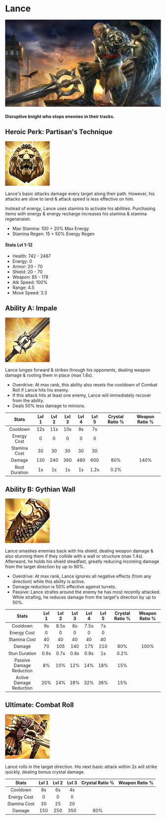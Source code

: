 # Lance

![](../../.gitbook/assets/image%20%28199%29.png)

#### Disruptive knight who stops enemies in their tracks.

## Heroic Perk: Partisan's Technique

![Partisan&apos;s Technique](../../.gitbook/assets/image%20%28393%29.png)

Lance's basic attacks damage every target along their path. However, his attacks are slow to land & attack speed is less effective on him.

Instead of energy, Lance uses stamina to activate his abilities. Purchasing items with energy & energy recharge increases his stamina & stamina regeneraion.

* Max Stamina: 100 + 20% Max Energy
* Stamina Regen: 15 + 50% Energy Regen

#### Stats Lvl 1-12

* Health: 742 - 2487
* Energy: 0
* Armor: 20 - 70
* Shield: 20 - 70
* Weapon: 85 - 178
* Atk Speed: 100%
* Range: 4.5
* Move Speed: 3.3

## Ability A: Impale

![Impale](../../.gitbook/assets/image%20%28157%29.png)

Lance lunges forward & strikes through his opponents, dealing weapon damage & rooting them in place \(max 1.6s\).

* Overdrive: At max rank, this ability also resets the cooldown of Combat Roll if Lance hits his enemy.
* If this attack hits at least one enemy, Lance will immediately recover from the ability.
* Deals 50% less damage to minions.

| Stats | Lvl 1 | Lvl 2 | Lvl 3 | Lvl 4 | Lvl 5 | Crystal      Ratio % | Weapon     Ratio % |
| :---: | :---: | :---: | :---: | :---: | :---: | :---: | :---: |
| Cooldown | 12s | 11s | 10s | 9s | 7s |  |  |
| Energy       Cost | 0 | 0 | 0 | 0 | 0 |  |  |
| Stamina    Cost | 30 | 30 | 30 | 30 | 30 |  |  |
| Damage | 120 | 240 | 360 | 480 | 600 | 80% | 140% |
| Root           Duration | 1s | 1s | 1s | 1s | 1.2s | 0.2% |  |

## Ability B: Gythian Wall

![Gythian Wall](../../.gitbook/assets/image%20%2859%29.png)

Lance smashes enemies back with his shield, dealing weapon damage & also stunning them if they collide with a wall or structure \(max 1.4s\). Afterward, he holds his shield steadfast, greatly reducing incoming damage from the target direction by up to 90%.

* Overdrive: At max rank, Lance ignores all negative effects \(from any direction\) while this ability is active.
* Damage reduction is 50% effective against turrets.
* Passive: Lance strafes around the enemy he has most recently attacked. While strafing, he reduces damage from the target's direction by up to 50%.

| Stats | Lvl 1 | Lvl 2 | Lvl 3 | Lvl 4 | Lvl 5 | Crystal      Ratio % | Weapon     Ratio % |
| :---: | :---: | :---: | :---: | :---: | :---: | :---: | :---: |
| Cooldown | 9s | 8.5s | 8s | 7.5s | 7s |  |  |
| Energy       Cost | 0 | 0 | 0 | 0 | 0 |  |  |
| Stamina    Cost | 40 | 40 | 40 | 40 | 40 |  |  |
| Damage | 70 | 105 | 140 | 175 | 210 | 80% | 100% |
| Stun           Duration | 0.6s | 0.7s | 0.8s | 0.9s | 1s | 0.2% |  |
| Passive     Damage   Reduction | 8% | 10% | 12% | 14% | 18% | 15% |  |
| Active        Damage   Reduction | 20% | 24% | 28% | 32% | 36% | 15% |  |

## Ultimate: Combat Roll

![Combat Roll](../../.gitbook/assets/image%20%28410%29.png)

Lance rolls in the target direction. His next basic attack within 2s will strike quickly, dealing bonus crystal damage.

| Stats | Lvl 1 | Lvl 2 | Lvl 3 | Crystal Ratio % | Weapon Ratio % |
| :---: | :---: | :---: | :---: | :---: | :---: |
| Cooldown | 8s | 6s | 4s |  |  |
| Energy Cost | 0 | 0 | 0 |  |  |
| Stamina Cost | 30 | 25 | 20 |  |  |
| Damage | 150 | 250 | 350 | 60% |  |

